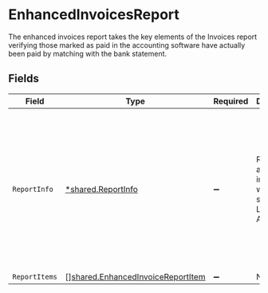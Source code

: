 # EnhancedInvoicesReport

The enhanced invoices report takes the key elements of the Invoices report verifying those marked as paid in the accounting software have actually been paid by matching with the bank statement.


## Fields

| Field                                                                                                                                                                             | Type                                                                                                                                                                              | Required                                                                                                                                                                          | Description                                                                                                                                                                       | Example                                                                                                                                                                           |
| --------------------------------------------------------------------------------------------------------------------------------------------------------------------------------- | --------------------------------------------------------------------------------------------------------------------------------------------------------------------------------- | --------------------------------------------------------------------------------------------------------------------------------------------------------------------------------- | --------------------------------------------------------------------------------------------------------------------------------------------------------------------------------- | --------------------------------------------------------------------------------------------------------------------------------------------------------------------------------- |
| `ReportInfo`                                                                                                                                                                      | [*shared.ReportInfo](../../../pkg/models/shared/reportinfo.md)                                                                                                                    | :heavy_minus_sign:                                                                                                                                                                | Report additional information, which is specific to Lending API reports.                                                                                                          | {<br/>"Example 1": {<br/>"value": {<br/>"pageNumber": 0,<br/>"pageSize": 0,<br/>"totalResults": 0,<br/>"reportName": "string",<br/>"companyName": "string",<br/>"generatedDate": "2023-01-26T07:36:40.487Z"<br/>}<br/>}<br/>} |
| `ReportItems`                                                                                                                                                                     | [][shared.EnhancedInvoiceReportItem](../../../pkg/models/shared/enhancedinvoicereportitem.md)                                                                                     | :heavy_minus_sign:                                                                                                                                                                | N/A                                                                                                                                                                               |                                                                                                                                                                                   |